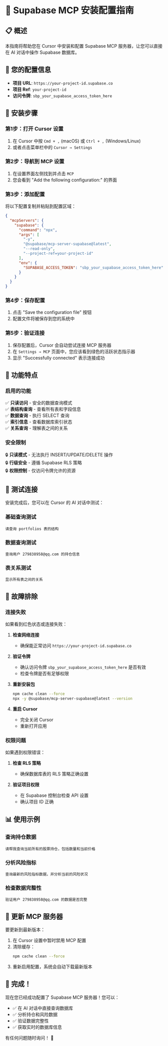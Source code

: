 # 🔌 Supabase MCP 安装配置指南

## 📋 概述

本指南将帮助您在 Cursor 中安装和配置 Supabase MCP 服务器，让您可以直接在 AI 对话中操作 Supabase 数据库。

## 🔑 您的配置信息

- **项目 URL**: `https://your-project-id.supabase.co`
- **项目 Ref**: `your-project-id`
- **访问令牌**: `sbp_your_supabase_access_token_here`

## 📝 安装步骤

### 第1步：打开 Cursor 设置

1. 在 Cursor 中按 `Cmd + ,` (macOS) 或 `Ctrl + ,` (Windows/Linux)
2. 或者点击菜单栏中的 `Cursor → Settings`

### 第2步：导航到 MCP 设置

1. 在设置界面左侧找到并点击 `MCP`
2. 您会看到 "Add the following configuration:" 的界面

### 第3步：添加配置

将以下配置复制并粘贴到配置区域：

```json
{
  "mcpServers": {
    "supabase": {
      "command": "npx",
      "args": [
        "-y",
        "@supabase/mcp-server-supabase@latest",
        "--read-only",
        "--project-ref=your-project-id"
      ],
      "env": {
        "SUPABASE_ACCESS_TOKEN": "sbp_your_supabase_access_token_here"
      }
    }
  }
}
```

### 第4步：保存配置

1. 点击 "Save the configuration file" 按钮
2. 配置文件将被保存到您的系统中

### 第5步：验证连接

1. 保存配置后，Cursor 会自动尝试连接 MCP 服务器
2. 在 `Settings → MCP` 页面中，您应该看到绿色的活跃状态指示器
3. 显示 "Successfully connected" 表示连接成功

## 🎯 功能特点

### 启用的功能
✅ **只读访问** - 安全的数据查询模式  
✅ **表结构查询** - 查看所有表和字段信息  
✅ **数据查询** - 执行 SELECT 查询  
✅ **索引信息** - 查看数据库索引状态  
✅ **关系查询** - 理解表之间的关系  

### 安全限制
🔒 **只读模式** - 无法执行 INSERT/UPDATE/DELETE 操作  
🔒 **行级安全** - 遵循 Supabase RLS 策略  
🔒 **权限控制** - 仅访问令牌允许的资源  

## 🧪 测试连接

安装完成后，您可以在 Cursor 的 AI 对话中测试：

### 基础查询测试
```
请查询 portfolios 表的结构
```

### 数据查询测试
```
查询用户 279838958@qq.com 的持仓信息
```

### 表关系测试
```
显示所有表之间的关系
```

## 🔧 故障排除

### 连接失败
如果看到红色状态或连接失败：

1. **检查网络连接**
   - 确保能正常访问 `https://your-project-id.supabase.co`

2. **验证令牌**
   - 确认访问令牌 `sbp_your_supabase_access_token_here` 是否有效
   - 检查令牌是否有足够权限

3. **重新安装包**
   ```bash
   npm cache clean --force
   npx -y @supabase/mcp-server-supabase@latest --version
   ```

4. **重启 Cursor**
   - 完全关闭 Cursor
   - 重新打开应用

### 权限问题
如果遇到权限错误：

1. **检查 RLS 策略**
   - 确保数据库表的 RLS 策略正确设置

2. **验证项目权限**
   - 在 Supabase 控制台检查 API 设置
   - 确认项目 ID 正确

## 📊 使用示例

### 查询持仓数据
```
请帮我查询当前所有的股票持仓，包括数量和当前价格
```

### 分析风险指标
```
查询最新的风险指标数据，并分析当前的风险状况
```

### 检查数据完整性
```
验证用户 279838958@qq.com 的数据是否完整
```

## 🔄 更新 MCP 服务器

要更新到最新版本：

1. 在 Cursor 设置中暂时禁用 MCP 配置
2. 清除缓存：
   ```bash
   npm cache clean --force
   ```
3. 重新启用配置，系统会自动下载最新版本

## 🎉 完成！

现在您已经成功配置了 Supabase MCP 服务器！您可以：

- ✅ 在 AI 对话中直接查询数据库
- ✅ 分析持仓和风险数据  
- ✅ 验证数据完整性
- ✅ 获取实时的数据库信息

有任何问题随时询问！ 🚀 